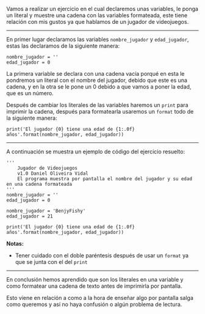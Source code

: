 Vamos a realizar un ejercicio en el cual declaremos unas variables, le ponga un literal y muestre una cadena con las variables formateada, este tiene relación con mis gustos ya que hablamos de un jugador de videojuegos.

---

En primer lugar declaramos las variables `nombre_jugador` y `edad_jugador`, estas las declaramos de la siguiente manera:

```
nombre_jugador = ''
edad_jugador = 0
```

La primera variable se declara con una cadena vacía porqué en esta le pondremos un literal con el nombre del jugador, debido que este es una cadena, y en la otra se le pone un 0 debido a que vamos a poner la edad, que es un número.

Después de cambiar los literales de las variables haremos un `print` para imprimir la cadena, después para formatearla usaremos un `format` todo de la siguiente manera:

```
print('El jugador {0} tiene una edad de {1:.0f} años'.format(nombre_jugador, edad_jugador))
```

---

A continuación se muestra un ejemplo de código del ejercicio resuelto:

```
'''
    Jugador de Videojuegos
    v1.0 Daniel Oliveira Vidal
    El programa muestra por pantalla el nombre del jugador y su edad en una cadena formateada
'''
nombre_jugador = ''
edad_jugador = 0

nombre_jugador = 'BenjyFishy'
edad_jugador = 21

print('El jugador {0} tiene una edad de {1:.0f} años'.format(nombre_jugador, edad_jugador))
```

**Notas:**

- Tener cuidado con el doble paréntesis después de usar un `format` ya que se junta con el del `print`

---

En conclusión hemos aprendido que son los literales en una variable y como formatear una cadena de texto antes de imprimirla por pantalla.

Esto viene en relación a como a la hora de enseñar algo por pantalla salga como queremos y así no haya confusión o algún problema de lectura.
